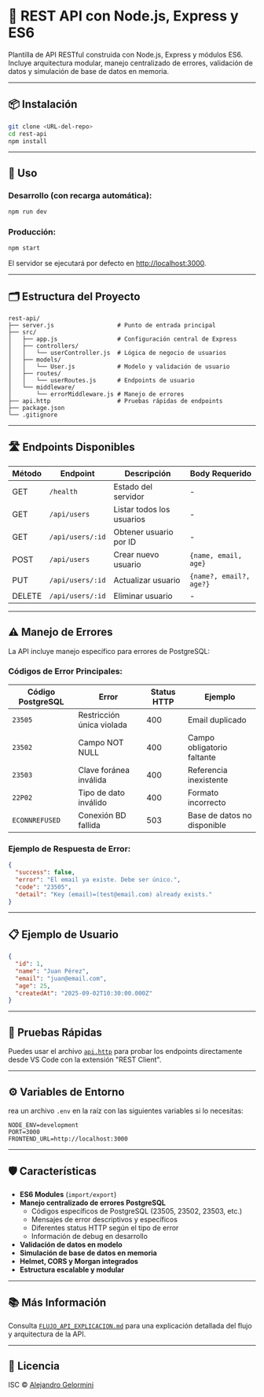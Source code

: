 # 🚀 REST API con Node.js, Express y ES6

Plantilla de API RESTful construida con Node.js, Express y módulos ES6. Incluye arquitectura modular, manejo centralizado de errores, validación de datos y simulación de base de datos en memoria.

---

## 📦 Instalación

```bash
git clone <URL-del-repo>
cd rest-api
npm install
```

---

## 🏁 Uso

### Desarrollo (con recarga automática):

```bash
npm run dev
```

### Producción:

```bash
npm start
```

El servidor se ejecutará por defecto en [http://localhost:3000](http://localhost:3000).

---

## 🗂️ Estructura del Proyecto

```
rest-api/
├── server.js                  # Punto de entrada principal
├── src/
│   ├── app.js                 # Configuración central de Express
│   ├── controllers/
│   │   └── userController.js  # Lógica de negocio de usuarios
│   ├── models/
│   │   └── User.js            # Modelo y validación de usuario
│   ├── routes/
│   │   └── userRoutes.js      # Endpoints de usuario
│   └── middleware/
│       └── errorMiddleware.js # Manejo de errores
├── api.http                   # Pruebas rápidas de endpoints
├── package.json
└── .gitignore
```

---

## 🛣️ Endpoints Disponibles

| Método | Endpoint           | Descripción                | Body Requerido           |
|--------|--------------------|----------------------------|--------------------------|
| GET    | `/health`          | Estado del servidor        | -                        |
| GET    | `/api/users`       | Listar todos los usuarios  | -                        |
| GET    | `/api/users/:id`   | Obtener usuario por ID     | -                        |
| POST   | `/api/users`       | Crear nuevo usuario        | `{name, email, age}`     |
| PUT    | `/api/users/:id`   | Actualizar usuario         | `{name?, email?, age?}`  |
| DELETE | `/api/users/:id`   | Eliminar usuario           | -                        |

---

## ⚠️ Manejo de Errores

La API incluye manejo específico para errores de PostgreSQL:

### Códigos de Error Principales:

| Código PostgreSQL | Error                     | Status HTTP | Ejemplo                     |
|-------------------|---------------------------|-------------|-----------------------------|
| `23505`           | Restricción única violada | 400         | Email duplicado             |
| `23502`           | Campo NOT NULL            | 400         | Campo obligatorio faltante  |
| `23503`           | Clave foránea inválida    | 400         | Referencia inexistente      |
| `22P02`           | Tipo de dato inválido     | 400         | Formato incorrecto          |
| `ECONNREFUSED`    | Conexión BD fallida       | 503         | Base de datos no disponible |

### Ejemplo de Respuesta de Error:

```json
{
  "success": false,
  "error": "El email ya existe. Debe ser único.",
  "code": "23505",
  "detail": "Key (email)=(test@email.com) already exists."
}
```

---

## 📋 Ejemplo de Usuario

```json
{
  "id": 1,
  "name": "Juan Pérez",
  "email": "juan@email.com",
  "age": 25,
  "createdAt": "2025-09-02T10:30:00.000Z"
}
```

---

## 🧪 Pruebas Rápidas

Puedes usar el archivo [`api.http`](api.http) para probar los endpoints directamente desde VS Code con la extensión "REST Client".

---

## ⚙️ Variables de Entorno

rea un archivo `.env` en la raíz con las siguientes variables si lo necesitas:

```
NODE_ENV=development
PORT=3000
FRONTEND_URL=http://localhost:3000
```

---

## 🛡️ Características

- **ES6 Modules** (`import/export`)
- **Manejo centralizado de errores PostgreSQL**
  - Códigos específicos de PostgreSQL (23505, 23502, 23503, etc.)
  - Mensajes de error descriptivos y específicos
  - Diferentes status HTTP según el tipo de error
  - Información de debug en desarrollo
- **Validación de datos en modelo**
- **Simulación de base de datos en memoria**
- **Helmet, CORS y Morgan integrados**
- **Estructura escalable y modular**

---

## 📚 Más Información

Consulta [`FLUJO_API_EXPLICACION.md`](FLUJO_API_EXPLICACION.md) para una explicación detallada del flujo y arquitectura de la API.

---

## 📝 Licencia

ISC © [Alejandro Gelormini](https://github.com/alejandrogelormini)
